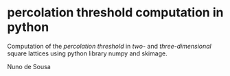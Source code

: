 # percolation threshold computation in python

Computation of the *percolation threshold* in *two-* and *three-dimensional* square lattices using python library numpy and skimage.

Nuno de Sousa
